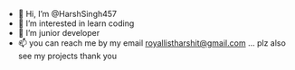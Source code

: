 - 👋 Hi, I’m @HarshSingh457
- 👀 I’m interested in learn coding
- 🌱 I’m junior developer
- 📫 you can  reach me by my email royallistharshit@gmail.com ...
      plz also see my projects 
   thank you 
<!--
HarshSingh457/HarshSingh457 is a ✨ special ✨ repository because its `README.md` (this file) appears on your GitHub profile.
You can click the Preview link to take a look at your changes.
--->
